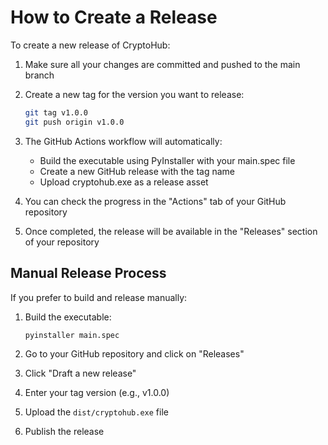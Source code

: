 # How to Create a Release

To create a new release of CryptoHub:

1. Make sure all your changes are committed and pushed to the main branch
2. Create a new tag for the version you want to release:

   ```bash
   git tag v1.0.0
   git push origin v1.0.0
   ```

3. The GitHub Actions workflow will automatically:
   - Build the executable using PyInstaller with your main.spec file
   - Create a new GitHub release with the tag name
   - Upload cryptohub.exe as a release asset

4. You can check the progress in the "Actions" tab of your GitHub repository
5. Once completed, the release will be available in the "Releases" section of your repository

## Manual Release Process

If you prefer to build and release manually:

1. Build the executable:

   ```bash
   pyinstaller main.spec
   ```

2. Go to your GitHub repository and click on "Releases"
3. Click "Draft a new release"
4. Enter your tag version (e.g., v1.0.0)
5. Upload the `dist/cryptohub.exe` file
6. Publish the release
